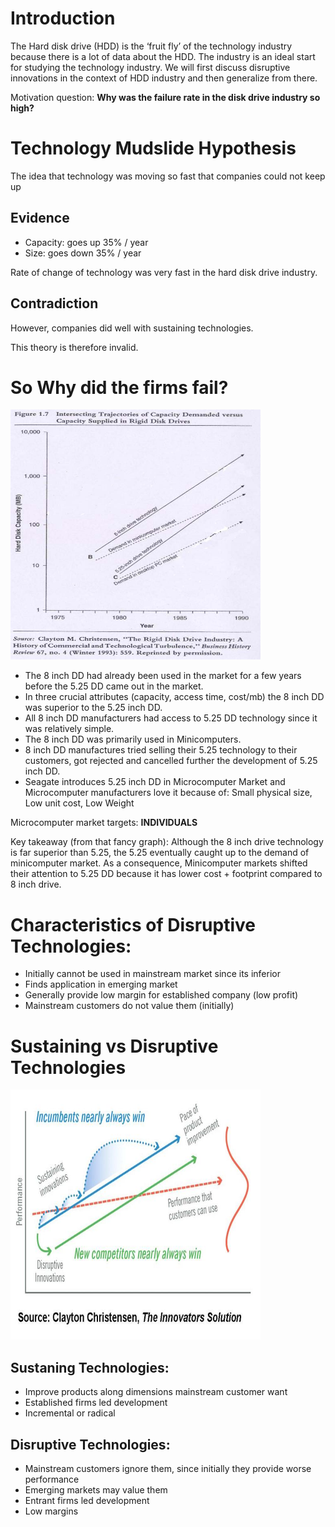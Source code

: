 # Introduction
The Hard disk drive (HDD) is the ‘fruit fly’ of the technology industry because there is a lot of data about the HDD. The industry is an ideal start for studying the technology industry. We will first discuss disruptive innovations in the context of HDD industry and then generalize from there.

Motivation question: __Why was the failure rate in the disk drive industry so high?__

# Technology Mudslide Hypothesis
The idea that technology was moving so fast that companies could not keep up

## Evidence
- Capacity: goes up 35% / year
- Size: goes down 35% / year

Rate of change of technology was very fast in the hard disk drive industry.

## Contradiction
However, companies did well with sustaining technologies.

This theory is therefore invalid.

# So Why did the firms fail?
<img src="img/disruptive_technology_1.jpg" width="400px" height="400px"/>

- The 8 inch DD had already been used in the market for a few years before the 5.25 DD came out in the market.
- In three crucial attributes (capacity, access time, cost/mb) the 8 inch DD was superior to the 5.25 inch DD.
- All 8 inch DD manufacturers had access to 5.25 DD technology since it was relatively simple.
- The 8 inch DD was primarily used in Minicomputers.
- 8 inch DD manufactures tried selling their 5.25 technology to their customers, got rejected and cancelled further the development of 5.25 inch DD.
- Seagate introduces 5.25 inch DD in Microcomputer Market and Microcomputer manufacturers love it because of: Small physical size, Low unit cost, Low Weight

Microcomputer market targets: __INDIVIDUALS__

Key takeaway (from that fancy graph):
Although the 8 inch drive technology is far superior than 5.25, the 5.25 eventually caught up to the demand of minicomputer market. As a consequence, Minicomputer markets shifted their attention to 5.25 DD because it has lower cost + footprint compared to 8 inch drive. 

# Characteristics of Disruptive Technologies:
- Initially cannot be used in mainstream market since its inferior
- Finds application in emerging market
- Generally provide low margin for established company (low profit)
- Mainstream customers do not value them (initially)

# Sustaining vs Disruptive Technologies
<img src="img/disruptive_technology_2.jpg" width="400px" height="400px"/>

## Sustaning Technologies:
- Improve products along dimensions mainstream customer want
- Established firms led development
- Incremental or radical

## Disruptive Technologies:
- Mainstream customers ignore them, since initially they provide worse performance
- Emerging markets may value them
- Entrant firms led development
- Low margins


